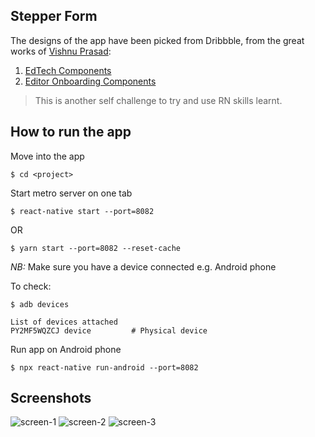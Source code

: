 ## Stepper Form

The designs of the app have been picked from Dribbble, from the great works of [Vishnu Prasad](https://dribbble.com/vlockn):
1. [EdTech Components](https://dribbble.com/shots/16077297-EdTech-Components)
2. [Editor Onboarding Components](https://dribbble.com/shots/11277570-Editor-Onboarding-Components)

>This is another self challenge to try and use RN skills learnt.

## How to run the app

Move into the app

```
$ cd <project>
```

Start metro server on one tab

```
$ react-native start --port=8082
```

OR

```
$ yarn start --port=8082 --reset-cache
```

*NB:* Make sure you have a device connected e.g. Android phone

To check:


   ```
   $ adb devices

   List of devices attached
   PY2MF5WQZCJ device         # Physical device
   ```

Run app on Android phone

```
$ npx react-native run-android --port=8082
```

## Screenshots

![screen-1](https://user-images.githubusercontent.com/3224157/142970671-c89675db-2262-42cb-a0b3-1c5ead200e30.jpeg)
![screen-2](https://user-images.githubusercontent.com/3224157/142970672-4448679c-fe13-4189-9392-241749484f01.jpeg)
![screen-3](https://user-images.githubusercontent.com/3224157/142970673-a65f6f9b-73a7-4745-ad38-121eef2e3675.jpeg)
